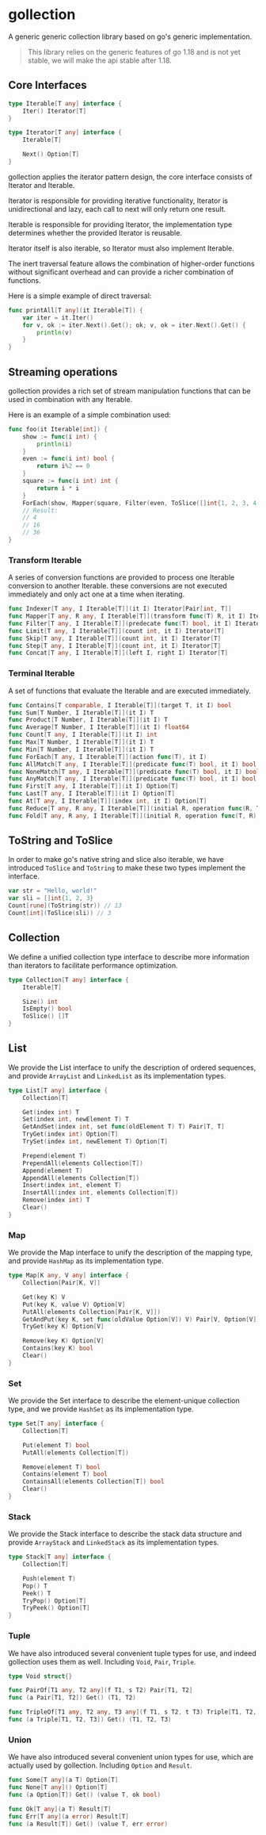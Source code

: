 # gollection

A generic generic collection library based on go's generic implementation.

> This library relies on the generic features of go 1.18 and is not yet stable, we will make the api stable after 1.18.

## Core Interfaces

```go
type Iterable[T any] interface {
	Iter() Iterator[T]
}

type Iterator[T any] interface {
	Iterable[T]

	Next() Option[T]
}
```

gollection applies the iterator pattern design, the core interface consists of Iterator and Iterable.

Iterator is responsible for providing iterative functionality, Iterator is unidirectional and lazy, each call to next will only return one result.

Iterable is responsible for providing Iterator, the implementation type determines whether the provided Iterator is reusable.

Iterator itself is also iterable, so Iterator must also implement Iterable.

The inert traversal feature allows the combination of higher-order functions without significant overhead and can provide a richer combination of functions.

Here is a simple example of direct traversal:

```go
func printAll[T any](it Iterable[T]) {
	var iter = it.Iter()
	for v, ok := iter.Next().Get(); ok; v, ok = iter.Next().Get() {
		println(v)
	}
}
```

## Streaming operations

gollection provides a rich set of stream manipulation functions that can be used in combination with any Iterable.

Here is an example of a simple combination used:

```go
func foo(it Iterable[int]) {
	show := func(i int) {
		println(i)
	}
	even := func(i int) bool {
		return i%2 == 0
	}
	square := func(i int) int {
		return i * i
	}
	ForEach(show, Mapper(square, Filter(even, ToSlice([]int{1, 2, 3, 4, 5, 6, 7}))))
    // Result:
    // 4
    // 16
    // 36
}
```

### Transform Iterable

A series of conversion functions are provided to process one Iterable conversion to another Iterable. these conversions are not executed immediately and only act one at a time when iterating.

```go
func Indexer[T any, I Iterable[T]](it I) Iterator[Pair[int, T]]
func Mapper[T any, R any, I Iterable[T]](transform func(T) R, it I) Iterator[R]
func Filter[T any, I Iterable[T]](predecate func(T) bool, it I) Iterator[T]
func Limit[T any, I Iterable[T]](count int, it I) Iterator[T]
func Skip[T any, I Iterable[T]](count int, it I) Iterator[T]
func Step[T any, I Iterable[T]](count int, it I) Iterator[T]
func Concat[T any, I Iterable[T]](left I, right I) Iterator[T]
```

### Terminal Iterable

A set of functions that evaluate the Iterable and are executed immediately.

```go
func Contains[T comparable, I Iterable[T]](target T, it I) bool
func Sum[T Number, I Iterable[T]](it I) T
func Product[T Number, I Iterable[T]](it I) T
func Average[T Number, I Iterable[T]](it I) float64
func Count[T any, I Iterable[T]](it I) int
func Max[T Number, I Iterable[T]](it I) T
func Min[T Number, I Iterable[T]](it I) T
func ForEach[T any, I Iterable[T]](action func(T), it I)
func AllMatch[T any, I Iterable[T]](predicate func(T) bool, it I) bool
func NoneMatch[T any, I Iterable[T]](predicate func(T) bool, it I) bool
func AnyMatch[T any, I Iterable[T]](predicate func(T) bool, it I) bool
func First[T any, I Iterable[T]](it I) Option[T]
func Last[T any, I Iterable[T]](it I) Option[T]
func At[T any, I Iterable[T]](index int, it I) Option[T]
func Reduce[T any, R any, I Iterable[T]](initial R, operation func(R, T) R, it I) R
func Fold[T any, R any, I Iterable[T]](initial R, operation func(T, R) R, it I) R
```

## ToString and ToSlice

In order to make go's native string and slice also iterable, we have introduced `ToSlice` and `ToString` to make these two types implement the interface.

```go
var str = "Hello, world!"
var sli = []int{1, 2, 3}
Count[rune](ToString(str)) // 13
Count[int](ToSlice(sli)) // 3
```

## Collection

We define a unified collection type interface to describe more information than iterators to facilitate performance optimization.

```go
type Collection[T any] interface {
	Iterable[T]

	Size() int
	IsEmpty() bool
	ToSlice() []T
}
```

## List

We provide the List interface to unify the description of ordered sequences, and provide `ArrayList` and `LinkedList` as its implementation types.

```go
type List[T any] interface {
	Collection[T]

	Get(index int) T
	Set(index int, newElement T) T
	GetAndSet(index int, set func(oldElement T) T) Pair[T, T]
	TryGet(index int) Option[T]
	TrySet(index int, newElement T) Option[T]

	Prepend(element T)
	PrependAll(elements Collection[T])
	Append(element T)
	AppendAll(elements Collection[T])
	Insert(index int, element T)
	InsertAll(index int, elements Collection[T])
	Remove(index int) T
	Clear()
}
```

### Map

We provide the Map interface to unify the description of the mapping type, and provide `HashMap` as its implementation type.

```go
type Map[K any, V any] interface {
	Collection[Pair[K, V]]

	Get(key K) V
	Put(key K, value V) Option[V]
	PutAll(elements Collection[Pair[K, V]])
	GetAndPut(key K, set func(oldValue Option[V]) V) Pair[V, Option[V]]
	TryGet(key K) Option[V]

	Remove(key K) Option[V]
	Contains(key K) bool
	Clear()
}
```

### Set

We provide the Set interface to describe the element-unique collection type, and we provide `HashSet` as its implementation type.

```go
type Set[T any] interface {
	Collection[T]

	Put(element T) bool
	PutAll(elements Collection[T])

	Remove(element T) bool
	Contains(element T) bool
	ContainsAll(elements Collection[T]) bool
	Clear()
}
```

### Stack

We provide the Stack interface to describe the stack data structure and provide `ArrayStack` and `LinkedStack` as its implementation types.

```go
type Stack[T any] interface {
	Collection[T]

	Push(element T)
	Pop() T
	Peek() T
	TryPop() Option[T]
	TryPeek() Option[T]
}
```

### Tuple

We have also introduced several convenient tuple types for use, and indeed gollection uses them as well. Including `Void`, `Pair`, `Triple`.

```go
type Void struct{}

func PairOf[T1 any, T2 any](f T1, s T2) Pair[T1, T2]
func (a Pair[T1, T2]) Get() (T1, T2)

func TripleOf[T1 any, T2 any, T3 any](f T1, s T2, t T3) Triple[T1, T2, T3]
func (a Triple[T1, T2, T3]) Get() (T1, T2, T3)
```

### Union

We have also introduced several convenient union types for use, which are actually used by gollection. Including `Option` and `Result`.

```go
func Some[T any](a T) Option[T]
func None[T any]() Option[T]
func (a Option[T]) Get() (value T, ok bool)

func Ok[T any](a T) Result[T]
func Err[T any](a error) Result[T]
func (a Result[T]) Get() (value T, err error)
```